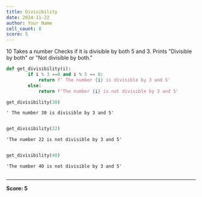 ```yaml
---
title: Divisibility
date: 2024-11-22
author: Your Name
cell_count: 8
score: 5
---
```


10
Takes a number 
Checks if it is divisible by both 5 and 3.
Prints "Divisible by both" or "Not divisible by both."


```python
def get_divisibility(i):
        if i % 3 ==0 and i % 5 == 0:
            return f' The number {i} is divisible by 3 and 5'
        else:
            return f'The number {i} is not divisible by 3 and 5'
```


```python
get_divisibility(30)
```




    ' The number 30 is divisible by 3 and 5'




```python

```


```python
get_divisibility(22)
```




    'The number 22 is not divisible by 3 and 5'




```python

```


```python
get_divisibility(40)
```




    'The number 40 is not divisible by 3 and 5'




```python

```


---
**Score: 5**

